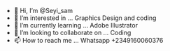 - 👋 Hi, I’m @Seyi_sam
- 👀 I’m interested in ... Graphics Design and coding
- 🌱 I’m currently learning ... Adobe Illustrator
- 💞️ I’m looking to collaborate on ... Coding
- 📫 How to reach me ... Whatsapp +2349160060376

<!---
081040/081040 is a ✨ special ✨ repository because its `README.md` (this file) appears on your GitHub profile.
You can click the Preview link to take a look at your changes.
--->
